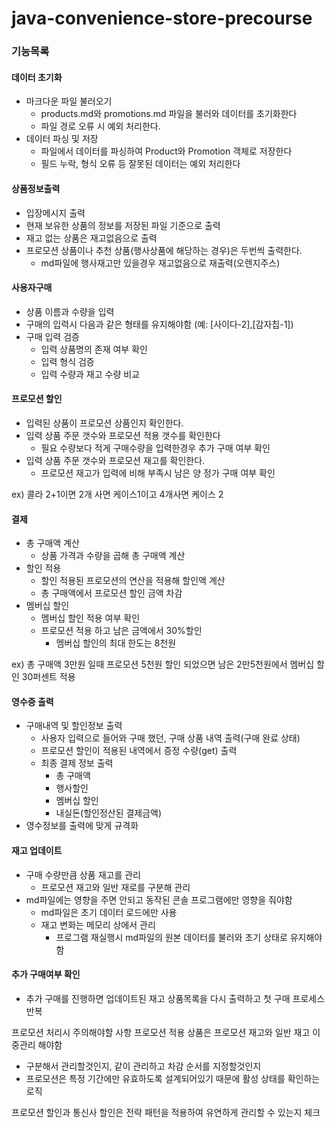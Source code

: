 # java-convenience-store-precourse

### 기능목록

#### 데이터 초기화
- 마크다운 파일 불러오기
  - products.md와 promotions.md 파일을 불러와 데이터를 초기화한다
  - 파일 경로 오류 시 예외 처리한다.
- 데이터 파싱 및 저장
  - 파일에서 데이터를 파싱하여 Product와 Promotion 객체로 저장한다
  - 필드 누락, 형식 오류 등 잘못된 데이터는 예외 처리한다
#### 상품정보출력
- 입장메시지 출력
- 현재 보유한 상품의 정보를 저장된 파일 기준으로 출력
- 재고 없는 상품은 재고없음으로 출력
- 프로모션 상품이나 추천 상품(행사상품에 해당하는 경우)은 두번씩 출력한다.
    - md파일에 행사재고만 있을경우 재고없음으로 재출력(오렌지주스)
#### 사용자구매
- 상품 이름과 수량을 입력
- 구매의 입력시 다음과 같은 형태를 유지해야함 (예: [사이다-2],[감자칩-1])
- 구매 입력 검증
    - 입력 상품명의 존재 여부 확인
    - 입력 형식 검증
    - 입력 수량과 재고 수량 비교
#### 프로모션 할인
- 입력된 상품이 프로모션 상품인지 확인한다.
- 입력 상품 주문 갯수와 프로모션 적용 갯수를 확인한다
    - 필요 수량보다 적게 구매수량을 입력한경우 추가 구매 여부 확인
- 입력 상품 주문 갯수와 프로모션 재고를 확인한다.
    - 프로모션 재고가 입력에 비해 부족시 남은 양 정가 구매 여부 확인

ex) 콜라 2+1이면 2개 사면 케이스1이고 4개사면 케이스 2
#### 결제
- 총 구매액 계산
    - 상품 가격과 수량을 곱해 총 구매액 계산
- 할인 적용
    - 할인 적용된 프로모션의 연산을 적용해 할인액 계산
    - 총 구매액에서 프로모션 할인 금액 차감
- 멤버십 할인
    - 멤버십 할인 적용 여부 확인
    - 프로모션 적용 하고 남은 금액에서 30%할인
        - 멤버십 할인의 최대 한도는 8천원

ex) 총 구매액 3만원 일때 프로모션 5천원 할인 되었으면 남은 2만5천원에서 멤버십 할인 30퍼센트 적용

#### 영수증 출력
- 구매내역 및 할인정보 출력
    - 사용자 입력으로 들어와 구매 했던, 구매 상품 내역 출력(구매 완료 상태)
    - 프로모션 할인이 적용된 내역에서 증정 수량(get) 출력
    - 최종 결제 정보 출력
        - 총 구매액
        - 행사할인
        - 멤버십 할인
        - 내실돈(할인정산된 결제금액)
- 영수정보를 출력에 맞게 규격화

#### 재고 업데이트
- 구매 수량만큼 상품 재고를 관리
    - 프로모션 재고와 일반 재로를 구분해 관리
- md파일에는 영향을 주면 안되고 동작된 콘솔 프로그램에만 영향을 줘야함
    - md파일은 초기 데이터 로드에만 사용
    - 재고 변화는 메모리 상에서 관리
        - 프로그램 재실행시 md파일의 원본 데이터를 불러와 초기 상태로 유지해야함

#### 추가 구매여부 확인
- 추가 구매를 진행하면 업데이트된 재고 상품목록을 다시 출력하고 첫 구매 프로세스 반복

프로모션 처리시 주의해야할 사항
프로모션 적용 상품은 프로모션 재고와 일반 재고 이중관리 해야함
- 구분해서 관리할것인지, 같이 관리하고 차감 순서를 지정할것인지
- 프로모션은 특정 기간에만 유효하도록 설계되어있기 때문에 활성 상태를 확인하는 로직

프로모션 할인과 통신사 할인은 전략 패턴을 적용하여 유연하게 관리할 수 있는지 체크
